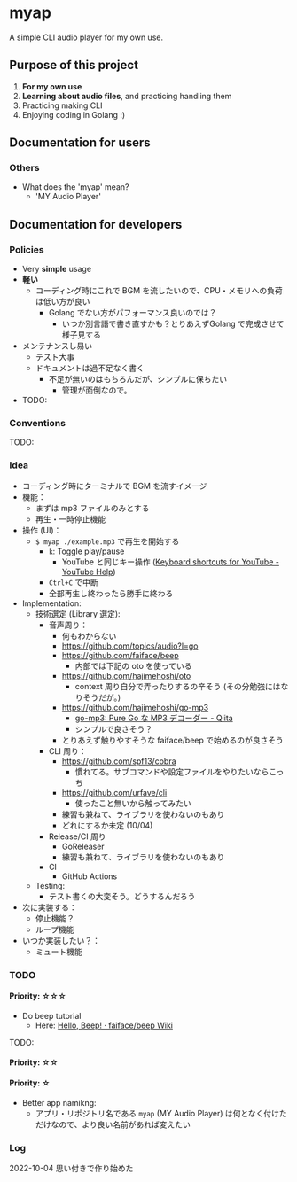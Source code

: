 # myap

A simple CLI audio player for my own use.

## Purpose of this project

1. **For my own use** 
1. **Learning about audio files**, and practicing handling them
1. Practicing making CLI
1. Enjoying coding in Golang :)

## Documentation for users

### Others

- What does the 'myap' mean?
  - 'MY Audio Player'

## Documentation for developers

### Policies

- Very **simple** usage
- **軽い**
  - コーディング時にこれで BGM を流したいので、CPU・メモリへの負荷は低い方が良い
    - Golang でない方がパフォーマンス良いのでは？
      - いつか別言語で書き直すかも？とりあえずGolang で完成させて様子見する
- メンテナンスし易い
  - テスト大事
  - ドキュメントは過不足なく書く
    - 不足が無いのはもちろんだが、シンプルに保ちたい
      - 管理が面倒なので。
- TODO:

### Conventions

TODO:

### Idea

- コーディング時にターミナルで BGM を流すイメージ
- 機能：
  - まずは mp3 ファイルのみとする
  - 再生・一時停止機能
- 操作 (UI)：
  - `$ myap ./example.mp3` で再生を開始する
    - `k`: Toggle play/pause
      - YouTube と同じキー操作 ([Keyboard shortcuts for YouTube - YouTube Help](https://support.google.com/youtube/answer/7631406))
    - `Ctrl+C` で中断
    - 全部再生し終わったら勝手に終わる
- Implementation:
  - 技術選定 (Library 選定):
    - 音声周り：
      - 何もわからない
      - https://github.com/topics/audio?l=go
      - https://github.com/faiface/beep
        - 内部では下記の oto を使っている
      - https://github.com/hajimehoshi/oto
        - context 周り自分で弄ったりするの辛そう (その分勉強にはなりそうだが。)
      - https://github.com/hajimehoshi/go-mp3
        - [go-mp3: Pure Go な MP3 デコーダー - Qiita](https://qiita.com/hajimehoshi/items/9f3b7186ec0b8e2850a4)
        - シンプルで良さそう？
      - とりあえず触りやすそうな faiface/beep で始めるのが良さそう
    - CLI 周り：
      - https://github.com/spf13/cobra
        - 慣れてる。サブコマンドや設定ファイルをやりたいならこっち
      - https://github.com/urfave/cli
        - 使ったこと無いから触ってみたい
      - 練習も兼ねて、ライブラリを使わないのもあり
      - どれにするか未定 (10/04)
    - Release/CI 周り
      - GoReleaser
      - 練習も兼ねて、ライブラリを使わないのもあり
    - CI
      - GitHub Actions
  - Testing:
    - テスト書くの大変そう。どうするんだろう
- 次に実装する：
  - 停止機能？
  - ループ機能
- いつか実装したい？：
  - ミュート機能

### TODO

#### Priority: ☆☆☆

- Do beep tutorial
  - Here: [Hello, Beep! · faiface/beep Wiki](https://github.com/faiface/beep/wiki/Hello,-Beep!)

TODO:

#### Priority: ☆☆

#### Priority: ☆

- Better app namikng:
  - アプリ・リポジトリ名である `myap` (MY Audio Player) は何となく付けただけなので、より良い名前があれば変えたい

### Log

2022-10-04 思い付きで作り始めた
